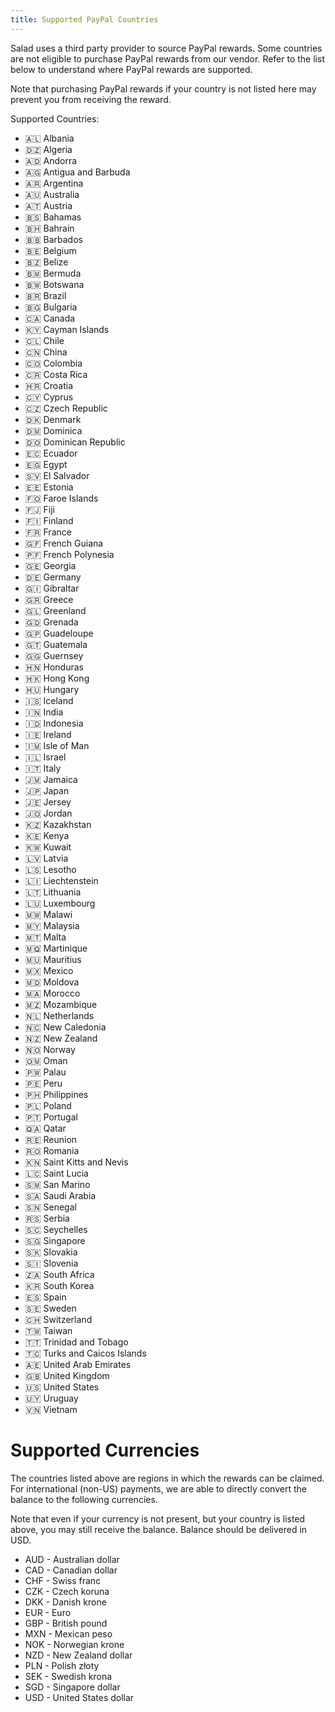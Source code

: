 ```yaml
---
title: Supported PayPal Countries
---
```


Salad uses a third party provider to source PayPal rewards. Some countries are not eligible to purchase PayPal rewards
from our vendor. Refer to the list below to understand where PayPal rewards are supported. 

Note that purchasing PayPal rewards if your country is not listed here may prevent you from receiving the reward.

Supported Countries:

- 🇦🇱 Albania
- 🇩🇿 Algeria
- 🇦🇩 Andorra
- 🇦🇬 Antigua and Barbuda
- 🇦🇷 Argentina
- 🇦🇺 Australia
- 🇦🇹 Austria
- 🇧🇸 Bahamas
- 🇧🇭 Bahrain
- 🇧🇧 Barbados
- 🇧🇪 Belgium
- 🇧🇿 Belize
- 🇧🇲 Bermuda
- 🇧🇼 Botswana
- 🇧🇷 Brazil
- 🇧🇬 Bulgaria
- 🇨🇦 Canada
- 🇰🇾 Cayman Islands
- 🇨🇱 Chile
- 🇨🇳 China
- 🇨🇴 Colombia
- 🇨🇷 Costa Rica
- 🇭🇷 Croatia
- 🇨🇾 Cyprus
- 🇨🇿 Czech Republic
- 🇩🇰 Denmark
- 🇩🇲 Dominica
- 🇩🇴 Dominican Republic
- 🇪🇨 Ecuador
- 🇪🇬 Egypt
- 🇸🇻 El Salvador
- 🇪🇪 Estonia
- 🇫🇴 Faroe Islands
- 🇫🇯 Fiji
- 🇫🇮 Finland
- 🇫🇷 France
- 🇬🇫 French Guiana
- 🇵🇫 French Polynesia
- 🇬🇪 Georgia
- 🇩🇪 Germany
- 🇬🇮 Gibraltar
- 🇬🇷 Greece
- 🇬🇱 Greenland
- 🇬🇩 Grenada
- 🇬🇵 Guadeloupe
- 🇬🇹 Guatemala
- 🇬🇬 Guernsey
- 🇭🇳 Honduras
- 🇭🇰 Hong Kong
- 🇭🇺 Hungary
- 🇮🇸 Iceland
- 🇮🇳 India
- 🇮🇩 Indonesia
- 🇮🇪 Ireland
- 🇮🇲 Isle of Man
- 🇮🇱 Israel
- 🇮🇹 Italy
- 🇯🇲 Jamaica
- 🇯🇵 Japan
- 🇯🇪 Jersey
- 🇯🇴 Jordan
- 🇰🇿 Kazakhstan
- 🇰🇪 Kenya
- 🇰🇼 Kuwait
- 🇱🇻 Latvia
- 🇱🇸 Lesotho
- 🇱🇮 Liechtenstein
- 🇱🇹 Lithuania
- 🇱🇺 Luxembourg
- 🇲🇼 Malawi
- 🇲🇾 Malaysia
- 🇲🇹 Malta
- 🇲🇶 Martinique
- 🇲🇺 Mauritius
- 🇲🇽 Mexico
- 🇲🇩 Moldova
- 🇲🇦 Morocco
- 🇲🇿 Mozambique
- 🇳🇱 Netherlands
- 🇳🇨 New Caledonia
- 🇳🇿 New Zealand
- 🇳🇴 Norway
- 🇴🇲 Oman
- 🇵🇼 Palau
- 🇵🇪 Peru
- 🇵🇭 Philippines
- 🇵🇱 Poland
- 🇵🇹 Portugal
- 🇶🇦 Qatar
- 🇷🇪 Reunion
- 🇷🇴 Romania
- 🇰🇳 Saint Kitts and Nevis
- 🇱🇨 Saint Lucia
- 🇸🇲 San Marino
- 🇸🇦 Saudi Arabia
- 🇸🇳 Senegal
- 🇷🇸 Serbia
- 🇸🇨 Seychelles
- 🇸🇬 Singapore
- 🇸🇰 Slovakia
- 🇸🇮 Slovenia
- 🇿🇦 South Africa
- 🇰🇷 South Korea
- 🇪🇸 Spain
- 🇸🇪 Sweden
- 🇨🇭 Switzerland
- 🇹🇼 Taiwan
- 🇹🇹 Trinidad and Tobago
- 🇹🇨 Turks and Caicos Islands
- 🇦🇪 United Arab Emirates
- 🇬🇧 United Kingdom
- 🇺🇸 United States
- 🇺🇾 Uruguay
- 🇻🇳 Vietnam

# Supported Currencies

The countries listed above are regions in which the rewards can be claimed. For international (non-US) payments, we are
able to directly convert the balance to the following currencies.

Note that even if your currency is not present, but your country is listed above, you may still receive the balance.
Balance should be delivered in USD.

- AUD - Australian dollar
- CAD - Canadian dollar
- CHF - Swiss franc
- CZK - Czech koruna
- DKK - Danish krone
- EUR - Euro
- GBP - British pound
- MXN - Mexican peso
- NOK - Norwegian krone
- NZD - New Zealand dollar
- PLN - Polish złoty
- SEK - Swedish krona
- SGD - Singapore dollar
- USD - United States dollar
